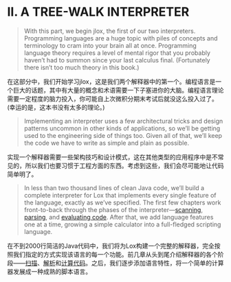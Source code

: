# II. A TREE-WALK INTERPRETER

> With this part, we begin jlox, the first of our two interpreters. Programming languages are a huge topic with piles of concepts and terminology to cram into your brain all at once. Programming language theory requires a level of mental rigor that you probably haven’t had to summon since your last calculus final. (Fortunately there isn’t too much theory in this book.)

在这部分中，我们开始学习jlox，这是我们两个解释器中的第一个。编程语言是一个巨大的话题，其中有大量的概念和术语需要一下子塞进你的大脑。编程语言理论需要一定程度的脑力投入，你可能自上次微积分期末考试后就没这么投入过了。(幸运的是，这本书没有太多的理论。)

> Implementing an interpreter uses a few architectural tricks and design patterns uncommon in other kinds of applications, so we’ll be getting used to the engineering side of things too. Given all of that, we’ll keep the code we have to write as simple and plain as possible.

实现一个解释器需要一些架构技巧和设计模式，这在其他类型的应用程序中是不常见的，所以我们也要习惯于工程方面的东西。考虑到这些，我们会尽可能地让代码简单明了。

> In less than two thousand lines of clean Java code, we’ll build a complete interpreter for Lox that implements every single feature of the language, exactly as we’ve specified. The first few chapters work front-to-back through the phases of the interpreter—[scanning](http://craftinginterpreters.com/scanning.html), [parsing](http://craftinginterpreters.com/parsing-expressions.html), and [evaluating code](http://craftinginterpreters.com/evaluating-expressions.html). After that, we add language features one at a time, growing a simple calculator into a full-fledged scripting language.

在不到2000行简洁的Java代码中，我们将为Lox构建一个完整的解释器，完全按照我们指定的方式实现该语言的每一个功能。前几章从头到尾介绍解释器的各个阶段——[扫描](http://craftinginterpreters.com/scanning.html)、[解析](http://craftinginterpreters.com/parsing-expressions.html)和[计算代码](http://craftinginterpreters.com/evaluating-expressions.html)。之后，我们逐步添加语言特性，将一个简单的计算器发展成一种成熟的脚本语言。


